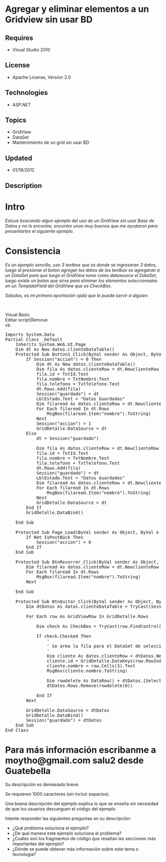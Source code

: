 # Agregar y eliminar elementos a un Gridview sin usar BD
## Requires
- Visual Studio 2010
## License
- Apache License, Version 2.0
## Technologies
- ASP.NET
## Topics
- GridView
- DataSet
- Mantenimiento de un grid sin usar BD
## Updated
- 01/19/2012
## Description

<h1>Intro</h1>
<p><em>Estuve buscando algun ejemplo del uso de un GridView sin usar Base de Datos y no lo encontre, encontre unos muy buenos que me ayudaron para presentarles el siguiente ejemplo.</em></p>
<h1><span>Consistencia</span></h1>
<p><em>Es un ejemplo sencillo, uso 3 textbox que es donde se ingresaran 3 datos, luego al presionar el boton agregar los datos de los textbox se agregaran a un DataSet para que luego el GridView tome como datasource el DataSet, luego existe un boton que sirve
 para eliminar los elementos seleccionados en un TemplateField del GridView que es CheckBox.</em></p>
<p><em>Saludos, es mi primera aportaci&oacute;n ojala que le pueda servir a alguien. &nbsp;&nbsp;</em></p>
<p>&nbsp;</p>
<div class="scriptcode">
<div class="pluginEditHolder" pluginCommand="mceScriptCode">
<div class="title"><span>Visual Basic</span></div>
<div class="pluginLinkHolder"><span class="pluginEditHolderLink">Editar script</span>|<span class="pluginRemoveHolderLink">Remove</span></div>
<span class="hidden">vb</span>

<div class="preview">
<pre class="vb"><span class="visualBasic__keyword">Imports</span>&nbsp;System.Data&nbsp;
<span class="visualBasic__keyword">Partial</span>&nbsp;<span class="visualBasic__keyword">Class</span>&nbsp;_Default&nbsp;
&nbsp;&nbsp;&nbsp;&nbsp;<span class="visualBasic__keyword">Inherits</span>&nbsp;System.Web.UI.Page&nbsp;
&nbsp;&nbsp;&nbsp;&nbsp;<span class="visualBasic__keyword">Dim</span>&nbsp;dt&nbsp;<span class="visualBasic__keyword">As</span>&nbsp;<span class="visualBasic__keyword">New</span>&nbsp;datos.clienteDataTable()&nbsp;
&nbsp;&nbsp;&nbsp;&nbsp;<span class="visualBasic__keyword">Protected</span>&nbsp;<span class="visualBasic__keyword">Sub</span>&nbsp;Button1_Click(<span class="visualBasic__keyword">ByVal</span>&nbsp;sender&nbsp;<span class="visualBasic__keyword">As</span>&nbsp;<span class="visualBasic__keyword">Object</span>,&nbsp;<span class="visualBasic__keyword">ByVal</span>&nbsp;e&nbsp;<span class="visualBasic__keyword">As</span>&nbsp;<a class="libraryLink" href="http://msdn.microsoft.com/es-ES/library/System.EventArgs.aspx" target="_blank" title="Auto generated link to System.EventArgs">System.EventArgs</a>)&nbsp;<span class="visualBasic__keyword">Handles</span>&nbsp;Button1.Click&nbsp;
&nbsp;&nbsp;&nbsp;&nbsp;&nbsp;&nbsp;&nbsp;&nbsp;<span class="visualBasic__keyword">If</span>&nbsp;Session(<span class="visualBasic__string">&quot;accion&quot;</span>)&nbsp;=&nbsp;<span class="visualBasic__number">0</span>&nbsp;<span class="visualBasic__keyword">Then</span>&nbsp;
&nbsp;&nbsp;&nbsp;&nbsp;&nbsp;&nbsp;&nbsp;&nbsp;&nbsp;&nbsp;&nbsp;&nbsp;<span class="visualBasic__keyword">Dim</span>&nbsp;dt&nbsp;<span class="visualBasic__keyword">As</span>&nbsp;<span class="visualBasic__keyword">New</span>&nbsp;datos.clienteDataTable()&nbsp;
&nbsp;&nbsp;&nbsp;&nbsp;&nbsp;&nbsp;&nbsp;&nbsp;&nbsp;&nbsp;&nbsp;&nbsp;<span class="visualBasic__keyword">Dim</span>&nbsp;fila&nbsp;<span class="visualBasic__keyword">As</span>&nbsp;datos.clienteRow&nbsp;=&nbsp;dt.NewclienteRow&nbsp;
&nbsp;&nbsp;&nbsp;&nbsp;&nbsp;&nbsp;&nbsp;&nbsp;&nbsp;&nbsp;&nbsp;&nbsp;fila.id&nbsp;=&nbsp;TxtId.Text&nbsp;
&nbsp;&nbsp;&nbsp;&nbsp;&nbsp;&nbsp;&nbsp;&nbsp;&nbsp;&nbsp;&nbsp;&nbsp;fila.nombre&nbsp;=&nbsp;TxtNombre.Text&nbsp;
&nbsp;&nbsp;&nbsp;&nbsp;&nbsp;&nbsp;&nbsp;&nbsp;&nbsp;&nbsp;&nbsp;&nbsp;fila.telefono&nbsp;=&nbsp;TxtTelefono.Text&nbsp;
&nbsp;&nbsp;&nbsp;&nbsp;&nbsp;&nbsp;&nbsp;&nbsp;&nbsp;&nbsp;&nbsp;&nbsp;dt.Rows.Add(fila)&nbsp;
&nbsp;&nbsp;&nbsp;&nbsp;&nbsp;&nbsp;&nbsp;&nbsp;&nbsp;&nbsp;&nbsp;&nbsp;Session(<span class="visualBasic__string">&quot;guardado&quot;</span>)&nbsp;=&nbsp;dt&nbsp;
&nbsp;&nbsp;&nbsp;&nbsp;&nbsp;&nbsp;&nbsp;&nbsp;&nbsp;&nbsp;&nbsp;&nbsp;LblEstado.Text&nbsp;=&nbsp;<span class="visualBasic__string">&quot;Datos&nbsp;Guardados&quot;</span>&nbsp;
&nbsp;&nbsp;&nbsp;&nbsp;&nbsp;&nbsp;&nbsp;&nbsp;&nbsp;&nbsp;&nbsp;&nbsp;<span class="visualBasic__keyword">Dim</span>&nbsp;filaread&nbsp;<span class="visualBasic__keyword">As</span>&nbsp;datos.clienteRow&nbsp;=&nbsp;dt.NewclienteRow&nbsp;
&nbsp;&nbsp;&nbsp;&nbsp;&nbsp;&nbsp;&nbsp;&nbsp;&nbsp;&nbsp;&nbsp;&nbsp;<span class="visualBasic__keyword">For</span>&nbsp;<span class="visualBasic__keyword">Each</span>&nbsp;filaread&nbsp;<span class="visualBasic__keyword">In</span>&nbsp;dt.Rows&nbsp;
&nbsp;&nbsp;&nbsp;&nbsp;&nbsp;&nbsp;&nbsp;&nbsp;&nbsp;&nbsp;&nbsp;&nbsp;&nbsp;&nbsp;&nbsp;&nbsp;MsgBox(filaread.Item(<span class="visualBasic__string">&quot;nombre&quot;</span>).ToString)&nbsp;
&nbsp;&nbsp;&nbsp;&nbsp;&nbsp;&nbsp;&nbsp;&nbsp;&nbsp;&nbsp;&nbsp;&nbsp;<span class="visualBasic__keyword">Next</span>&nbsp;
&nbsp;&nbsp;&nbsp;&nbsp;&nbsp;&nbsp;&nbsp;&nbsp;&nbsp;&nbsp;&nbsp;&nbsp;Session(<span class="visualBasic__string">&quot;accion&quot;</span>)&nbsp;=&nbsp;<span class="visualBasic__number">1</span>&nbsp;
&nbsp;&nbsp;&nbsp;&nbsp;&nbsp;&nbsp;&nbsp;&nbsp;&nbsp;&nbsp;&nbsp;&nbsp;GridDetalle.DataSource&nbsp;=&nbsp;dt&nbsp;
&nbsp;&nbsp;&nbsp;&nbsp;&nbsp;&nbsp;&nbsp;&nbsp;<span class="visualBasic__keyword">Else</span>&nbsp;
&nbsp;&nbsp;&nbsp;&nbsp;&nbsp;&nbsp;&nbsp;&nbsp;&nbsp;&nbsp;&nbsp;&nbsp;dt&nbsp;=&nbsp;Session(<span class="visualBasic__string">&quot;guardado&quot;</span>)&nbsp;
&nbsp;
&nbsp;&nbsp;&nbsp;&nbsp;&nbsp;&nbsp;&nbsp;&nbsp;&nbsp;&nbsp;&nbsp;&nbsp;<span class="visualBasic__keyword">Dim</span>&nbsp;fila&nbsp;<span class="visualBasic__keyword">As</span>&nbsp;datos.clienteRow&nbsp;=&nbsp;dt.NewclienteRow&nbsp;
&nbsp;&nbsp;&nbsp;&nbsp;&nbsp;&nbsp;&nbsp;&nbsp;&nbsp;&nbsp;&nbsp;&nbsp;fila.id&nbsp;=&nbsp;TxtId.Text&nbsp;
&nbsp;&nbsp;&nbsp;&nbsp;&nbsp;&nbsp;&nbsp;&nbsp;&nbsp;&nbsp;&nbsp;&nbsp;fila.nombre&nbsp;=&nbsp;TxtNombre.Text&nbsp;
&nbsp;&nbsp;&nbsp;&nbsp;&nbsp;&nbsp;&nbsp;&nbsp;&nbsp;&nbsp;&nbsp;&nbsp;fila.telefono&nbsp;=&nbsp;TxtTelefono.Text&nbsp;
&nbsp;&nbsp;&nbsp;&nbsp;&nbsp;&nbsp;&nbsp;&nbsp;&nbsp;&nbsp;&nbsp;&nbsp;dt.Rows.Add(fila)&nbsp;
&nbsp;&nbsp;&nbsp;&nbsp;&nbsp;&nbsp;&nbsp;&nbsp;&nbsp;&nbsp;&nbsp;&nbsp;Session(<span class="visualBasic__string">&quot;guardado&quot;</span>)&nbsp;=&nbsp;dt&nbsp;
&nbsp;&nbsp;&nbsp;&nbsp;&nbsp;&nbsp;&nbsp;&nbsp;&nbsp;&nbsp;&nbsp;&nbsp;LblEstado.Text&nbsp;=&nbsp;<span class="visualBasic__string">&quot;Datos&nbsp;Guardados&quot;</span>&nbsp;
&nbsp;&nbsp;&nbsp;&nbsp;&nbsp;&nbsp;&nbsp;&nbsp;&nbsp;&nbsp;&nbsp;&nbsp;<span class="visualBasic__keyword">Dim</span>&nbsp;filaread&nbsp;<span class="visualBasic__keyword">As</span>&nbsp;datos.clienteRow&nbsp;=&nbsp;dt.NewclienteRow&nbsp;
&nbsp;&nbsp;&nbsp;&nbsp;&nbsp;&nbsp;&nbsp;&nbsp;&nbsp;&nbsp;&nbsp;&nbsp;<span class="visualBasic__keyword">For</span>&nbsp;<span class="visualBasic__keyword">Each</span>&nbsp;filaread&nbsp;<span class="visualBasic__keyword">In</span>&nbsp;dt.Rows&nbsp;
&nbsp;&nbsp;&nbsp;&nbsp;&nbsp;&nbsp;&nbsp;&nbsp;&nbsp;&nbsp;&nbsp;&nbsp;&nbsp;&nbsp;&nbsp;&nbsp;MsgBox(filaread.Item(<span class="visualBasic__string">&quot;nombre&quot;</span>).ToString)&nbsp;
&nbsp;&nbsp;&nbsp;&nbsp;&nbsp;&nbsp;&nbsp;&nbsp;&nbsp;&nbsp;&nbsp;&nbsp;<span class="visualBasic__keyword">Next</span>&nbsp;
&nbsp;&nbsp;&nbsp;&nbsp;&nbsp;&nbsp;&nbsp;&nbsp;&nbsp;&nbsp;&nbsp;&nbsp;GridDetalle.DataSource&nbsp;=&nbsp;dt&nbsp;
&nbsp;&nbsp;&nbsp;&nbsp;&nbsp;&nbsp;&nbsp;&nbsp;<span class="visualBasic__keyword">End</span>&nbsp;<span class="visualBasic__keyword">If</span>&nbsp;
&nbsp;&nbsp;&nbsp;&nbsp;&nbsp;&nbsp;&nbsp;&nbsp;GridDetalle.DataBind()&nbsp;
&nbsp;
&nbsp;&nbsp;&nbsp;&nbsp;<span class="visualBasic__keyword">End</span>&nbsp;<span class="visualBasic__keyword">Sub</span>&nbsp;
&nbsp;
&nbsp;&nbsp;&nbsp;&nbsp;<span class="visualBasic__keyword">Protected</span>&nbsp;<span class="visualBasic__keyword">Sub</span>&nbsp;Page_Load(<span class="visualBasic__keyword">ByVal</span>&nbsp;sender&nbsp;<span class="visualBasic__keyword">As</span>&nbsp;<span class="visualBasic__keyword">Object</span>,&nbsp;<span class="visualBasic__keyword">ByVal</span>&nbsp;e&nbsp;<span class="visualBasic__keyword">As</span>&nbsp;<a class="libraryLink" href="http://msdn.microsoft.com/es-ES/library/System.EventArgs.aspx" target="_blank" title="Auto generated link to System.EventArgs">System.EventArgs</a>)&nbsp;<span class="visualBasic__keyword">Handles</span>&nbsp;<span class="visualBasic__keyword">Me</span>.Load&nbsp;
&nbsp;&nbsp;&nbsp;&nbsp;&nbsp;&nbsp;&nbsp;&nbsp;<span class="visualBasic__keyword">If</span>&nbsp;<span class="visualBasic__keyword">Not</span>&nbsp;IsPostBack&nbsp;<span class="visualBasic__keyword">Then</span>&nbsp;
&nbsp;&nbsp;&nbsp;&nbsp;&nbsp;&nbsp;&nbsp;&nbsp;&nbsp;&nbsp;&nbsp;&nbsp;Session(<span class="visualBasic__string">&quot;accion&quot;</span>)&nbsp;=&nbsp;<span class="visualBasic__number">0</span>&nbsp;
&nbsp;&nbsp;&nbsp;&nbsp;&nbsp;&nbsp;&nbsp;&nbsp;<span class="visualBasic__keyword">End</span>&nbsp;<span class="visualBasic__keyword">If</span>&nbsp;
&nbsp;&nbsp;&nbsp;&nbsp;<span class="visualBasic__keyword">End</span>&nbsp;<span class="visualBasic__keyword">Sub</span>&nbsp;
&nbsp;
&nbsp;&nbsp;&nbsp;&nbsp;<span class="visualBasic__keyword">Protected</span>&nbsp;<span class="visualBasic__keyword">Sub</span>&nbsp;BtnRecorrer_Click(<span class="visualBasic__keyword">ByVal</span>&nbsp;sender&nbsp;<span class="visualBasic__keyword">As</span>&nbsp;<span class="visualBasic__keyword">Object</span>,&nbsp;<span class="visualBasic__keyword">ByVal</span>&nbsp;e&nbsp;<span class="visualBasic__keyword">As</span>&nbsp;<a class="libraryLink" href="http://msdn.microsoft.com/es-ES/library/System.EventArgs.aspx" target="_blank" title="Auto generated link to System.EventArgs">System.EventArgs</a>)&nbsp;<span class="visualBasic__keyword">Handles</span>&nbsp;BtnRecorrer.Click&nbsp;
&nbsp;&nbsp;&nbsp;&nbsp;&nbsp;&nbsp;&nbsp;&nbsp;<span class="visualBasic__keyword">Dim</span>&nbsp;filaread&nbsp;<span class="visualBasic__keyword">As</span>&nbsp;datos.clienteRow&nbsp;=&nbsp;dt.NewclienteRow&nbsp;
&nbsp;&nbsp;&nbsp;&nbsp;&nbsp;&nbsp;&nbsp;&nbsp;<span class="visualBasic__keyword">For</span>&nbsp;<span class="visualBasic__keyword">Each</span>&nbsp;filaread&nbsp;<span class="visualBasic__keyword">In</span>&nbsp;dt.Rows&nbsp;
&nbsp;&nbsp;&nbsp;&nbsp;&nbsp;&nbsp;&nbsp;&nbsp;&nbsp;&nbsp;&nbsp;&nbsp;MsgBox(filaread.Item(<span class="visualBasic__string">&quot;nombre&quot;</span>).ToString)&nbsp;
&nbsp;&nbsp;&nbsp;&nbsp;&nbsp;&nbsp;&nbsp;&nbsp;<span class="visualBasic__keyword">Next</span>&nbsp;
&nbsp;
&nbsp;&nbsp;&nbsp;&nbsp;<span class="visualBasic__keyword">End</span>&nbsp;<span class="visualBasic__keyword">Sub</span>&nbsp;
&nbsp;
&nbsp;&nbsp;&nbsp;&nbsp;<span class="visualBasic__keyword">Protected</span>&nbsp;<span class="visualBasic__keyword">Sub</span>&nbsp;BtnQuitar_Click(<span class="visualBasic__keyword">ByVal</span>&nbsp;sender&nbsp;<span class="visualBasic__keyword">As</span>&nbsp;<span class="visualBasic__keyword">Object</span>,&nbsp;<span class="visualBasic__keyword">ByVal</span>&nbsp;e&nbsp;<span class="visualBasic__keyword">As</span>&nbsp;<a class="libraryLink" href="http://msdn.microsoft.com/es-ES/library/System.EventArgs.aspx" target="_blank" title="Auto generated link to System.EventArgs">System.EventArgs</a>)&nbsp;<span class="visualBasic__keyword">Handles</span>&nbsp;BtnQuitar.Click&nbsp;
&nbsp;&nbsp;&nbsp;&nbsp;&nbsp;&nbsp;&nbsp;&nbsp;<span class="visualBasic__keyword">Dim</span>&nbsp;dtDatos&nbsp;<span class="visualBasic__keyword">As</span>&nbsp;datos.clienteDataTable&nbsp;=&nbsp;<span class="visualBasic__keyword">TryCast</span>(Session(<span class="visualBasic__string">&quot;guardado&quot;</span>),&nbsp;datos.clienteDataTable)&nbsp;
&nbsp;&nbsp;
&nbsp;&nbsp;&nbsp;&nbsp;&nbsp;&nbsp;&nbsp;&nbsp;<span class="visualBasic__keyword">For</span>&nbsp;<span class="visualBasic__keyword">Each</span>&nbsp;row&nbsp;<span class="visualBasic__keyword">As</span>&nbsp;GridViewRow&nbsp;<span class="visualBasic__keyword">In</span>&nbsp;GridDetalle.Rows&nbsp;
&nbsp;
&nbsp;&nbsp;&nbsp;&nbsp;&nbsp;&nbsp;&nbsp;&nbsp;&nbsp;&nbsp;&nbsp;&nbsp;<span class="visualBasic__keyword">Dim</span>&nbsp;check&nbsp;<span class="visualBasic__keyword">As</span>&nbsp;CheckBox&nbsp;=&nbsp;<span class="visualBasic__keyword">TryCast</span>(row.FindControl(<span class="visualBasic__string">&quot;chkSeleccion&quot;</span>),&nbsp;CheckBox)&nbsp;
&nbsp;
&nbsp;&nbsp;&nbsp;&nbsp;&nbsp;&nbsp;&nbsp;&nbsp;&nbsp;&nbsp;&nbsp;&nbsp;<span class="visualBasic__keyword">If</span>&nbsp;check.Checked&nbsp;<span class="visualBasic__keyword">Then</span>&nbsp;
&nbsp;&nbsp;&nbsp;&nbsp;&nbsp;&nbsp;&nbsp;&nbsp;&nbsp;&nbsp;&nbsp;&nbsp;&nbsp;&nbsp;&nbsp;&nbsp;<span class="visualBasic__com">'</span>&nbsp;
&nbsp;&nbsp;&nbsp;&nbsp;&nbsp;&nbsp;&nbsp;&nbsp;&nbsp;&nbsp;&nbsp;&nbsp;&nbsp;&nbsp;&nbsp;&nbsp;<span class="visualBasic__com">'&nbsp;Se&nbsp;arma&nbsp;la&nbsp;fila&nbsp;para&nbsp;el&nbsp;DataSet&nbsp;de&nbsp;seleccion</span>&nbsp;
&nbsp;&nbsp;&nbsp;&nbsp;&nbsp;&nbsp;&nbsp;&nbsp;&nbsp;&nbsp;&nbsp;&nbsp;&nbsp;&nbsp;&nbsp;&nbsp;<span class="visualBasic__com">'</span>&nbsp;
&nbsp;&nbsp;&nbsp;&nbsp;&nbsp;&nbsp;&nbsp;&nbsp;&nbsp;&nbsp;&nbsp;&nbsp;&nbsp;&nbsp;&nbsp;&nbsp;<span class="visualBasic__keyword">Dim</span>&nbsp;cliente&nbsp;<span class="visualBasic__keyword">As</span>&nbsp;datos.clienteRow&nbsp;=&nbsp;dtDatos.NewclienteRow()&nbsp;
&nbsp;&nbsp;&nbsp;&nbsp;&nbsp;&nbsp;&nbsp;&nbsp;&nbsp;&nbsp;&nbsp;&nbsp;&nbsp;&nbsp;&nbsp;&nbsp;cliente.id&nbsp;=&nbsp;GridDetalle.DataKeys(row.RowIndex).Value&nbsp;
&nbsp;&nbsp;&nbsp;&nbsp;&nbsp;&nbsp;&nbsp;&nbsp;&nbsp;&nbsp;&nbsp;&nbsp;&nbsp;&nbsp;&nbsp;&nbsp;cliente.nombre&nbsp;=&nbsp;row.Cells(<span class="visualBasic__number">3</span>).Text&nbsp;
&nbsp;&nbsp;&nbsp;&nbsp;&nbsp;&nbsp;&nbsp;&nbsp;&nbsp;&nbsp;&nbsp;&nbsp;&nbsp;&nbsp;&nbsp;&nbsp;MsgBox(cliente.nombre.ToString)&nbsp;
&nbsp;
&nbsp;&nbsp;&nbsp;&nbsp;&nbsp;&nbsp;&nbsp;&nbsp;&nbsp;&nbsp;&nbsp;&nbsp;&nbsp;&nbsp;&nbsp;&nbsp;<span class="visualBasic__keyword">Dim</span>&nbsp;rowdelete&nbsp;<span class="visualBasic__keyword">As</span>&nbsp;DataRow()&nbsp;=&nbsp;dtDatos.[<span class="visualBasic__keyword">Select</span>](<span class="visualBasic__keyword">String</span>.Format(<span class="visualBasic__string">&quot;Id={0}&quot;</span>,&nbsp;cliente.id))&nbsp;
&nbsp;&nbsp;&nbsp;&nbsp;&nbsp;&nbsp;&nbsp;&nbsp;&nbsp;&nbsp;&nbsp;&nbsp;&nbsp;&nbsp;&nbsp;&nbsp;dtDatos.Rows.Remove(rowdelete(<span class="visualBasic__number">0</span>))&nbsp;
&nbsp;
&nbsp;&nbsp;&nbsp;&nbsp;&nbsp;&nbsp;&nbsp;&nbsp;&nbsp;&nbsp;&nbsp;&nbsp;<span class="visualBasic__keyword">End</span>&nbsp;<span class="visualBasic__keyword">If</span>&nbsp;
&nbsp;&nbsp;&nbsp;&nbsp;&nbsp;&nbsp;&nbsp;&nbsp;<span class="visualBasic__keyword">Next</span>&nbsp;
&nbsp;
&nbsp;&nbsp;&nbsp;&nbsp;&nbsp;&nbsp;&nbsp;&nbsp;GridDetalle.DataSource&nbsp;=&nbsp;dtDatos&nbsp;
&nbsp;&nbsp;&nbsp;&nbsp;&nbsp;&nbsp;&nbsp;&nbsp;GridDetalle.DataBind()&nbsp;
&nbsp;&nbsp;&nbsp;&nbsp;&nbsp;&nbsp;&nbsp;&nbsp;Session(<span class="visualBasic__string">&quot;guardado&quot;</span>)&nbsp;=&nbsp;dtDatos&nbsp;
&nbsp;&nbsp;&nbsp;&nbsp;<span class="visualBasic__keyword">End</span>&nbsp;<span class="visualBasic__keyword">Sub</span>&nbsp;
<span class="visualBasic__keyword">End</span>&nbsp;<span class="visualBasic__keyword">Class</span>&nbsp;
</pre>
</div>
</div>
</div>
<ul>
</ul>
<h1>Para m&aacute;s informaci&oacute;n escribanme a moytho@gmail.com salu2 desde Guatebella</h1>
<div id="progressText">Su descripci&oacute;n es demasiado breve.</div>
<div id="goodDescriptionText">
<p>Se requieren 1000 caracteres (sin incluir espacios).</p>
<p>Una buena descripci&oacute;n del ejemplo explica lo que se ense&ntilde;a sin necesidad de que los usuarios descarguen el c&oacute;digo del ejemplo.</p>
<p>Intente responder las siguientes preguntas en su descripci&oacute;n:</p>
<ul>
<li>&iquest;Qu&eacute; problema soluciona el ejemplo? </li><li>&iquest;De qu&eacute; manera este ejemplo soluciona el problema? </li><li>&iquest;Cu&aacute;les son los fragmentos de c&oacute;digo que resaltan las secciones m&aacute;s importantes del ejemplo?
</li><li>&iquest;D&oacute;nde se puede obtener m&aacute;s informaci&oacute;n sobre este tema o tecnolog&iacute;a?
</li></ul>
</div>
